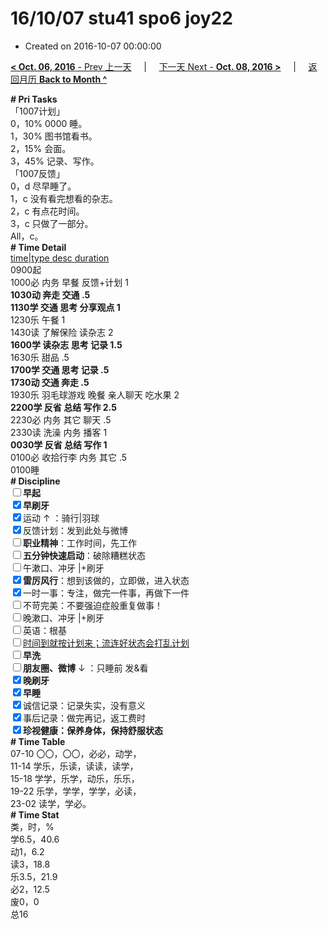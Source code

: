 # 16/10/07 stu41 spo6 joy22

- Created on 2016-10-07 00:00:00

[**< Oct. 06, 2016** - Prev 上一天](/lifelogs/2016/10/d06.md) &nbsp; &nbsp; | &nbsp; &nbsp; [下一天 Next - **Oct. 08, 2016 >**](/lifelogs/2016/10/d08.md) &nbsp; &nbsp; |  &nbsp; &nbsp; [返回月历 **Back to Month ^**](/lifelogs/2016/10/index.md)
<br/><div><b># Pri Tasks</b></div><div>「1007计划」</div><div>0，10% 0000 睡。</div><div>1，30% 图书馆看书。</div><div>2，15% 会面。</div><div>3，45% 记录、写作。</div><div>「1007反馈」</div><div>0，d 尽早睡了。</div><div>1，c 没有看完想看的杂志。</div><div>2，c 有点花时间。</div><div>3，c 只做了一部分。</div><div>All，c。</div><div><b># Time Detail</b></div><div><u>time|type desc duration</u></div><div>0900起</div><div>1000必 内务 早餐 反馈+计划 1</div><div><b>1030动 奔走 交通 .5</b></div><div><b>1130学 交通 思考 分享观点 1</b></div><div>1230乐 午餐 1</div><div>1430读 了解保险 读杂志 2</div><div><b>1600学 读杂志 思考 记录 1.5</b></div><div>1630乐 甜品 .5</div><div><b>1700学 交通 思考 记录 .5</b></div><div><b>1730动 交通 奔走 .5</b></div><div>1930乐 羽毛球游戏 晚餐 亲人聊天 吃水果 2</div><div><b>2200学 反省 总结 写作 2.5</b></div><div>2230必 内务 其它 聊天 .5</div><div>2330读 洗澡 内务 播客 1</div><div><b>0030学 反省 总结 写作 1</b></div><div>0100必 收拾行李 内务 其它 .5</div><div>0100睡</div><div><b># Discipline</b></div><div><b><input type="checkbox"/></b><b>早起</b></div><div><input checked="true" type="checkbox"/><b>早刷牙</b></div><div><input checked="true" type="checkbox"/>运动 ↑ ：骑行|羽球</div><div><input checked="true" type="checkbox"/>反馈计划：发到此处与微博</div><div><input type="checkbox"/><b>职业精神</b>：工作时间，先工作</div><div><input type="checkbox"/><b>五分钟快速启动</b>：破除糟糕状态</div><div><input type="checkbox"/>午漱口、冲牙 |+刷牙</div><div><input checked="true" type="checkbox"/><b>雷厉风行</b>：想到该做的，立即做，进入状态</div><div><input checked="true" type="checkbox"/>一时一事：专注，做完一件事，再做下一件</div><div><input type="checkbox"/>不苛完美：不要强迫症般重复做事！</div><div><input type="checkbox"/>晚漱口、冲牙 |+刷牙</div><div><input type="checkbox"/>英语：根基</div><div><u><input type="checkbox"/></u><u>时间到就按计划来；流连好状态会打乱计划</u></div><div><input type="checkbox"/><b>早洗</b></div><div><b><input type="checkbox"/></b><b>朋友圈、微博</b> ↓ ：只睡前 发&amp;看</div><div><b><input checked="true" type="checkbox"/></b><b>晚刷牙</b></div><div><input checked="true" type="checkbox"/><b>早睡</b></div><div><input checked="true" type="checkbox"/>诚信记录：记录失实，没有意义</div><div><input checked="true" type="checkbox"/>事后记录：做完再记，返工费时</div><div><b><input checked="true" type="checkbox"/></b><b>珍视健康：保养身体，保持舒服状态</b></div><div><b># Time Table</b></div><div>07-10 〇〇，〇〇，必必，动学，</div><div>11-14 学乐，乐读，读读，读学，</div><div>15-18 学学，乐学，动乐，乐乐，</div><div>19-22 乐学，学学，学学，必读，</div><div>23-02 读学，学必。</div><div><b># Time Stat</b></div><div>类，时，%</div><div>学6.5，40.6</div><div>动1，6.2</div><div>读3，18.8</div><div>乐3.5，21.9</div><div>必2，12.5</div><div>废0，0</div><div>总16</div>
